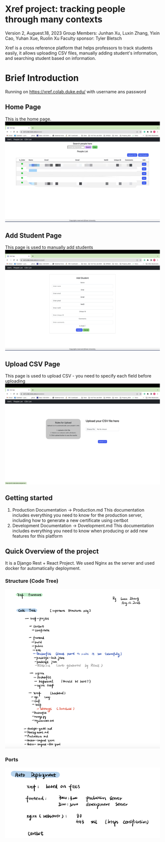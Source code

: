 # Xref project: tracking people through many contexts
 Version 2, Auguest.18, 2023
 Group Members: Junhan Xu, Luxin Zhang, Yixin Cao, Yuhan Xue, Ruolin Xu
 Faculty sponsor: Tyler Bletsch


Xref is a cross reference platform that helps professors to track students easily, it allows uploading CSV files, manually adding student's information, and searching student based on information.

# Brief Introduction
Running on https://xref.colab.duke.edu/ with username ans password
## Home Page
This is the home page. 
   ![Home Page](./assets/Home.jpg)

## Add Student Page
This page is used to manually add students
![Add Student Page](./assets/Add_student.png)

## Upload CSV Page
This page is used to upload CSV - you need to specify each field before uploading
![Upload CSV](./assets/Upload_CSV.png)


## Getting started
1. Production Documentation -> Production.md
This documentation includes everything you need to know for the production server, including how to generate a new certificate using certbot
2. Development Documentation -> Dovelopment.md
This documentation includes everything you need to know when producing or add new features for this platform


## Quick Overview of the project
It is a Django Rest + React Project. We used Nginx as the server and used docker for automatically deployment.
### Structure (Code Tree)
![Code Tree](./assets/Xref%20Code%20Tree.png)

### Ports
![Ports](./assets/Ports.png)

